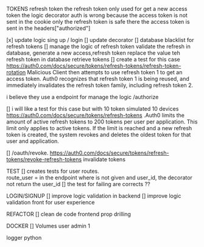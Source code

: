 
TOKENS
refresh token
the refresh token only used for get a new access token 
the logic decorator auth is wrong because the access token is not sent in the cookie only the refresh token is safe there
the access token is sent in the headers["authorized"]

[x] update logic sing up / login
[] update decorator
[] database blacklist for refresh tokens 
[] manage the logic of refresh token validate the refresh in database, 
    generate a new access,refresh token replace the value teh refresh token in database retrieve tokens
[] create a test for this case  https://auth0.com/docs/secure/tokens/refresh-tokens/refresh-token-rotation
    Malicious Client then attempts to use refresh token 1 to get an access token. Auth0 recognizes that refresh token 1 is being reused, and immediately invalidates the refresh token family, including refresh token 2.

i believe they use a endpoint for manage the logic /authorize

[] i will like a test for this case but with 10 token simulated 10 devices https://auth0.com/docs/secure/tokens/refresh-tokens 
.Auth0 limits the amount of active refresh tokens to 200 tokens per user per application. 
This limit only applies to active tokens. If the limit is reached and a new refresh token is created, the system revokes and deletes the oldest token for that user and application.
    
[] /oauth/revoke. https://auth0.com/docs/secure/tokens/refresh-tokens/revoke-refresh-tokens invalidate tokens

TEST
[] creates tests for user routes.  
    route_user =  in the endpoint where is not given and user_id, the decorator not return the user_id
[] the test for failing are corrects ?? 


LOGIN/SIGNUP
[] improve logic validation in backend
[] improve logic validation front for user experience 

REFACTOR 
[] clean de code frontend prop drilling 

DOCKER
[] Volumes user admin 1

logger python


